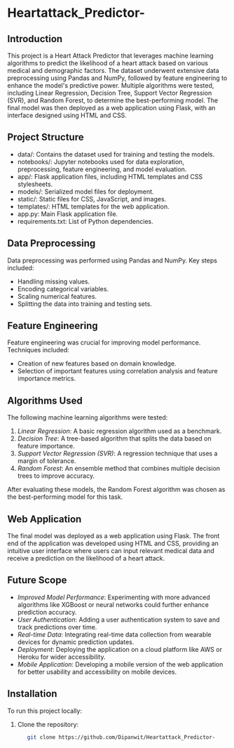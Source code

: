 # Heartattack_Predictor-

## Introduction

This project is a Heart Attack Predictor that leverages machine learning algorithms to predict the likelihood of a heart attack based on various medical and demographic factors. The dataset underwent extensive data preprocessing using Pandas and NumPy, followed by feature engineering to enhance the model's predictive power. Multiple algorithms were tested, including Linear Regression, Decision Tree, Support Vector Regression (SVR), and Random Forest, to determine the best-performing model. The final model was then deployed as a web application using Flask, with an interface designed using HTML and CSS.

## Project Structure

- data/: Contains the dataset used for training and testing the models.
- notebooks/: Jupyter notebooks used for data exploration, preprocessing, feature engineering, and model evaluation.
- app/: Flask application files, including HTML templates and CSS stylesheets.
- models/: Serialized model files for deployment.
- static/: Static files for CSS, JavaScript, and images.
- templates/: HTML templates for the web application.
- app.py: Main Flask application file.
- requirements.txt: List of Python dependencies.

## Data Preprocessing

Data preprocessing was performed using Pandas and NumPy. Key steps included:

- Handling missing values.
- Encoding categorical variables.
- Scaling numerical features.
- Splitting the data into training and testing sets.

## Feature Engineering

Feature engineering was crucial for improving model performance. Techniques included:

- Creation of new features based on domain knowledge.
- Selection of important features using correlation analysis and feature importance metrics.

## Algorithms Used

The following machine learning algorithms were tested:

1. *Linear Regression*: A basic regression algorithm used as a benchmark.
2. *Decision Tree*: A tree-based algorithm that splits the data based on feature importance.
3. *Support Vector Regression (SVR)*: A regression technique that uses a margin of tolerance.
4. *Random Forest*: An ensemble method that combines multiple decision trees to improve accuracy.

After evaluating these models, the Random Forest algorithm was chosen as the best-performing model for this task.

## Web Application

The final model was deployed as a web application using Flask. The front end of the application was developed using HTML and CSS, providing an intuitive user interface where users can input relevant medical data and receive a prediction on the likelihood of a heart attack.

## Future Scope

- *Improved Model Performance*: Experimenting with more advanced algorithms like XGBoost or neural networks could further enhance prediction accuracy.
- *User Authentication*: Adding a user authentication system to save and track predictions over time.
- *Real-time Data*: Integrating real-time data collection from wearable devices for dynamic prediction updates.
- *Deployment*: Deploying the application on a cloud platform like AWS or Heroku for wider accessibility.
- *Mobile Application*: Developing a mobile version of the web application for better usability and accessibility on mobile devices.

## Installation

To run this project locally:

1. Clone the repository:
   ```bash
      git clone https://github.com/Dipanwit/Heartattack_Predictor-
